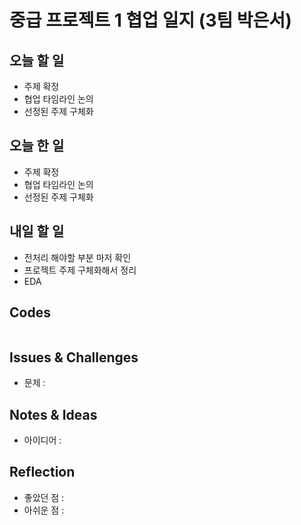 # 중급 프로젝트 1 협업 일지 (3팀 박은서)

## 오늘 할 일
* 주제 확정
* 협업 타임라인 논의
* 선정된 주제 구체화
## 오늘 한 일
* 주제 확정
* 협업 타임라인 논의
* 선정된 주제 구체화
## 내일 할 일
* 전처리 해야할 부분 마저 확인
* 프로젝트 주제 구체화해서 정리
* EDA
## Codes
```ruby

```
## Issues & Challenges
* 문제 : 
## Notes & Ideas
* 아이디어 :
## Reflection
* 좋았던 점 :
* 아쉬운 점 :
